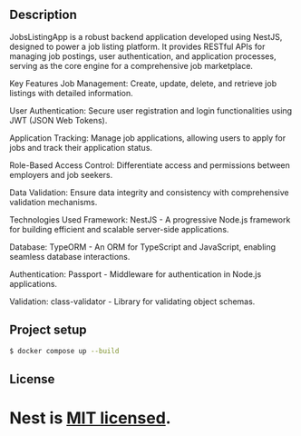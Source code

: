 


## Description

JobsListingApp is a robust backend application developed using NestJS, designed to power a job listing platform. It provides RESTful APIs for managing job postings, user authentication, and application processes, serving as the core engine for a comprehensive job marketplace.

Key Features
Job Management: Create, update, delete, and retrieve job listings with detailed information.

User Authentication: Secure user registration and login functionalities using JWT (JSON Web Tokens).

Application Tracking: Manage job applications, allowing users to apply for jobs and track their application status.

Role-Based Access Control: Differentiate access and permissions between employers and job seekers.

Data Validation: Ensure data integrity and consistency with comprehensive validation mechanisms.

Technologies Used
Framework: NestJS - A progressive Node.js framework for building efficient and scalable server-side applications.

Database: TypeORM - An ORM for TypeScript and JavaScript, enabling seamless database interactions.

Authentication: Passport - Middleware for authentication in Node.js applications.

Validation: class-validator - Library for validating object schemas.

## Project setup

```bash
$ docker compose up --build
```
## License

Nest is [MIT licensed](https://github.com/nestjs/nest/blob/master/LICENSE).
=======





